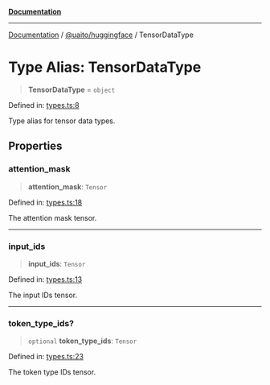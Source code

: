 [**Documentation**](../../../README.md)

***

[Documentation](../../../README.md) / [@uaito/huggingface](../README.md) / TensorDataType

# Type Alias: TensorDataType

> **TensorDataType** = `object`

Defined in: [types.ts:8](https://github.com/elribonazo/uaito/blob/105ccfc9cbfb60788b2df8f5af6264d141e7347a/packages/huggingFace/src/types.ts#L8)

Type alias for tensor data types.

## Properties

### attention\_mask

> **attention\_mask**: `Tensor`

Defined in: [types.ts:18](https://github.com/elribonazo/uaito/blob/105ccfc9cbfb60788b2df8f5af6264d141e7347a/packages/huggingFace/src/types.ts#L18)

The attention mask tensor.

***

### input\_ids

> **input\_ids**: `Tensor`

Defined in: [types.ts:13](https://github.com/elribonazo/uaito/blob/105ccfc9cbfb60788b2df8f5af6264d141e7347a/packages/huggingFace/src/types.ts#L13)

The input IDs tensor.

***

### token\_type\_ids?

> `optional` **token\_type\_ids**: `Tensor`

Defined in: [types.ts:23](https://github.com/elribonazo/uaito/blob/105ccfc9cbfb60788b2df8f5af6264d141e7347a/packages/huggingFace/src/types.ts#L23)

The token type IDs tensor.
